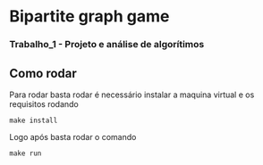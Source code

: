 # Bipartite graph game 
### Trabalho_1 - Projeto e análise de algorítimos
## Como rodar 
    
Para rodar basta rodar é necessário instalar a maquina virtual e os requisitos rodando 

```shell
make install
```

Logo após basta rodar o comando

```shell
make run
```